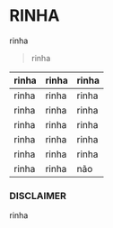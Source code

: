 RINHA
=====

rinha

> rinha

rinha | rinha | rinha
----- | ----- | -----
rinha | rinha | rinha
rinha | rinha | rinha
rinha | rinha | rinha
rinha | rinha | rinha
rinha | rinha | rinha
rinha | rinha | não

### DISCLAIMER

rinha
